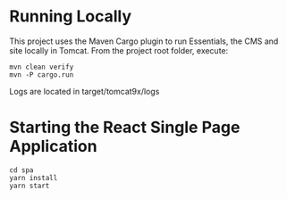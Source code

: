 Running Locally
===============

This project uses the Maven Cargo plugin to run Essentials, the CMS and site locally in Tomcat.
From the project root folder, execute:

    mvn clean verify
    mvn -P cargo.run

Logs are located in target/tomcat9x/logs

Starting the React Single Page Application
==========================================
    
    cd spa
    yarn install
    yarn start
